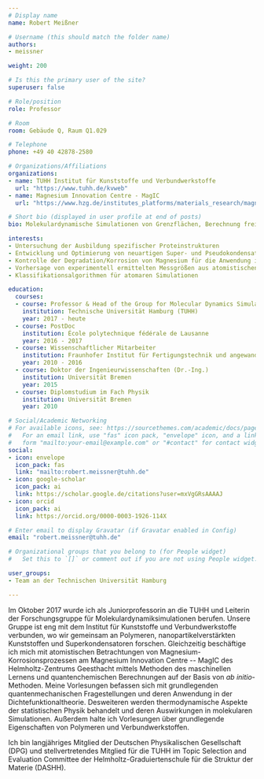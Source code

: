 ```yaml
---
# Display name
name: Robert Meißner

# Username (this should match the folder name)
authors:
- meissner

weight: 200

# Is this the primary user of the site?
superuser: false

# Role/position
role: Professor

# Room
room: Gebäude Q, Raum Q1.029

# Telephone
phone: +49 40 42878-2580

# Organizations/Affiliations
organizations:
- name: TUHH Institut für Kunststoffe und Verbundwerkstoffe
  url: "https://www.tuhh.de/kvweb"
- name: Magnesium Innovation Centre - MagIC
  url: "https://www.hzg.de/institutes_platforms/materials_research/magnesium_technology"

# Short bio (displayed in user profile at end of posts)
bio: Molekulardynamische Simulationen von Grenzflächen, Berechnung freier Energien biomolekularer und elektrochemischer Systeme, atomistische Betrachtung der Magnesiumkorrosion, Entwicklung datengetriebener Modelle zur Indentifikation von (umweltfreundlichen) Degradationsmodulatoren

interests:
- Untersuchung der Ausbildung spezifischer Proteinstrukturen
- Entwicklung und Optimierung von neuartigen Super- und Pseudokondensatoren
- Kontrolle der Degradation/Korrosion von Magnesium für die Anwendung in Energiespeichern und als Implantatmaterial
- Vorhersage von experimentell ermittelten Messgrößen aus atomistischen Simulation mit maschinellen Lernalgorithmen
- Klassifikationsalgorithmen für atomaren Simulationen

education:
  courses:
  - course: Professor & Head of the Group for Molecular Dynamics Simulations of Soft Matter
    institution: Technische Universität Hamburg (TUHH)
    year: 2017 - heute
  - course: PostDoc
    institution: École polytechnique fédérale de Lausanne
    year: 2016 - 2017
  - course: Wissenschaftlicher Mitarbeiter 
    institution: Fraunhofer Institut für Fertigungstechnik und angewandte Materialforschung
    year: 2010 - 2016
  - course: Doktor der Ingenieurwissenschaften (Dr.-Ing.)
    institution: Universität Bremen
    year: 2015
  - course: Diplomstudium im Fach Physik 
    institution: Universität Bremen
    year: 2010 

# Social/Academic Networking
# For available icons, see: https://sourcethemes.com/academic/docs/page-builder/#icons
#   For an email link, use "fas" icon pack, "envelope" icon, and a link in the
#   form "mailto:your-email@example.com" or "#contact" for contact widget.
social:
- icon: envelope
  icon_pack: fas
  link: "mailto:robert.meissner@tuhh.de"
- icon: google-scholar
  icon_pack: ai
  link: https://scholar.google.de/citations?user=mxVgGRsAAAAJ
- icon: orcid
  icon_pack: ai
  link: https://orcid.org/0000-0003-1926-114X

# Enter email to display Gravatar (if Gravatar enabled in Config)
email: "robert.meissner@tuhh.de"

# Organizational groups that you belong to (for People widget)
#   Set this to `[]` or comment out if you are not using People widget.

user_groups:
- Team an der Technischen Universität Hamburg

---
```


Im Oktober 2017 wurde ich als Juniorprofessorin an die TUHH und Leiterin der Forschungsgruppe für Molekulardynamiksimulationen berufen. Unsere Gruppe ist eng mit dem Institut für Kunststoffe und Verbundwerkstoffe verbunden, wo wir gemeinsam an Polymeren, nanopartikelverstärkten Kunststoffen und Superkondensatoren forschen. Gleichzeitig beschäftige ich mich mit atomistischen Betrachtungen von Magnesium-Korrosionsprozessen am Magnesium Innovation Centre -- MagIC des Helmholtz-Zentrums Geesthacht mittels Methoden des maschinellen Lernens und quantenchemischen Berechnungen auf der Basis von *ab initio*-Methoden. Meine Vorlesungen befassen sich mit grundlegenden quantenmechanischen Fragestellungen und deren Anwendung in der Dichtefunktionaltheorie. Desweiteren werden thermodynamische Aspekte der statistischen Physik behandelt und deren Auswirkungen in molekularen Simulationen. Außerdem halte ich Vorlesungen über grundlegende Eigenschaften von Polymeren und Verbundwerkstoffen.

Ich bin langjähriges Mitglied der Deutschen Physikalischen Gesellschaft (DPG) und stellvertretendes Mitglied für die TUHH im Topic Selection and Evaluation Committee der Helmholtz-Graduiertenschule für die Struktur der Materie (DASHH).







